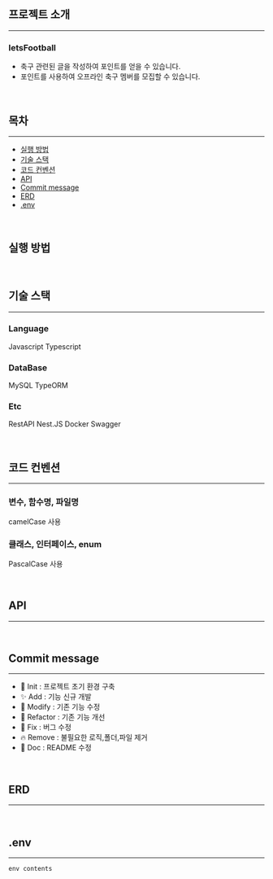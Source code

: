 ## 프로젝트 소개

---

### letsFootball

- 축구 관련된 글을 작성하여 포인트를 얻을 수 있습니다.
- 포인트를 사용하여 오프라인 축구 멤버를 모집할 수 있습니다.

<br>

## 목차

---

- [실행 방법](#실행-방법)
- [기술 스택](#기술-스택)
- [코드 컨벤션](#코드-컨벤션)
- [API](#api)
- [Commit message](#commit-message)
- [ERD](#erd)
- [.env](#env)

<br>
  
## 실행 방법
  
<br>

## 기술 스택

---

### Language

Javascript
Typescript

### DataBase

MySQL
TypeORM

### Etc

RestAPI
Nest.JS
Docker
Swagger

<br>

## 코드 컨벤션

---

### 변수, 함수명, 파일명

camelCase 사용

### 클래스, 인터페이스, enum

PascalCase 사용

<br>

## API

---

<br>

## Commit message

---

- 🎉 Init : 프로젝트 초기 환경 구축
- ✨ Add : 기능 신규 개발
- 🔧 Modify : 기존 기능 수정
- 🔆 Refactor : 기존 기능 개선
- 🐛 Fix : 버그 수정
- 🔥 Remove : 불필요한 로직,폴더,파일 제거
- 📄 Doc : README 수정

<br>

## ERD

---

<br>

## .env

---

```
env contents
```
